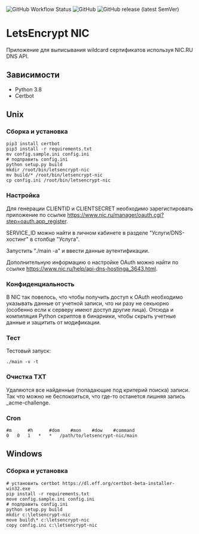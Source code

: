 ![GitHub Workflow Status](https://img.shields.io/github/workflow/status/igroykt/letsencrypt-nic/letsencrypt-nic%20build)
![GitHub](https://img.shields.io/github/license/igroykt/letsencrypt-nic)
![GitHub release (latest SemVer)](https://img.shields.io/github/v/release/igroykt/letsencrypt-nic)

# LetsEncrypt NIC

Приложение для выписывания wildcard сертификатов используя NIC.RU DNS API.

## Зависимости
* Python 3.8
* Certbot

## Unix
### Сборка и установка 
```
pip3 install certbot
pip3 install -r requirements.txt
mv config.sample.ini config.ini
# подправить config.ini
python setup.py build
mkdir /root/bin/letsencrypt-nic
mv build/* /root/bin/letsencrypt-nic
cp config.ini /root/bin/letsencrypt-nic
```

### Настройка
Для генерации CLIENTID и CLIENTSECRET необходимо зарегистировать приложение по ссылке https://www.nic.ru/manager/oauth.cgi?step=oauth.app_register.

SERVICE_ID можно найти в личном кабинете в разделе "Услуги/DNS-хостинг" в столбце "Услуга".

Запустить "./main -a" и ввести данные аутентификации. 

Дополнительную информацию о настройке OAuth можно найти по ссылке https://www.nic.ru/help/api-dns-hostinga_3643.html.


### Конфиденциальность
В NIC так повелось, что чтобы получить доступ к OAuth необходимо указывать данные от учетной записи, что ни разу не секьюрно (особенно если к серверу имеют доступ другие лица). Отсюда и компиляция Python скриптов в бинарники, чтобы скрыть учетные данные и защитить от модификации.

### Тест
Тестовый запуск:
```
./main -v -t
```

### Очистка TXT
Удаляются все найденные (попадающие под критерий поиска) записи. Так что можно не беспокоиться, что где-то останется лишняя запись _acme-challenge.

### Cron
```
#m      #h      #dom    #mon    #dow    #command
0 	0 	1 	* 	* 	/path/to/letsencrypt-nic/main
```

## Windows
### Сборка и установка 
```
# установить certbot https://dl.eff.org/certbot-beta-installer-win32.exe
pip install -r requirements.txt
move config.sample.ini config.ini
# подправить config.ini
python setup.py build
mkdir c:\letsencrypt-nic
move build\* c:\letsencrypt-nic
copy config.ini c:\letsencrypt-nic
```